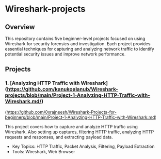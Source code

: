 # Wireshark-projects

## Overview

This repository contains five beginner-level projects focused on using Wireshark for security forensics and investigation. Each project provides essential techniques for capturing and analyzing network traffic to identify potential security issues and improve network performance.

## Projects

### 1. [Analyzing HTTP Traffic with Wireshark] (https://github.com/kanukoalanub/Wireshark-projects/blob/main/Project-1-Analyzing-HTTP-Traffic-with-Wireshark.md/) 

(https://github.com/0xrajneesh/Wireshark-Projects-for-beginners/blob/main/Project-1-Analyzing-HTTP-Traffic-with-Wireshark.md)

This project covers how to capture and analyze HTTP traffic using Wireshark. Also setting up captures, filtering HTTP traffic, analyzing HTTP requests and responses, and extracting payload data.

* Key Topics: HTTP Traffic, Packet Analysis, Filtering, Payload Extraction
* Tools: Wireshark, Web Browser

